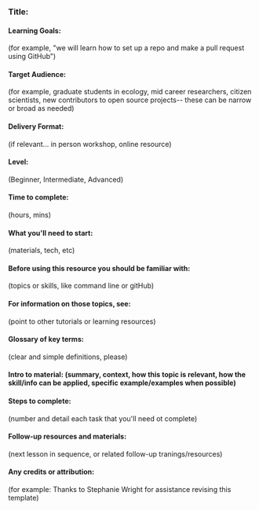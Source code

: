 ### Title:

#### Learning Goals:
(for example, "we will learn how to set up a repo and make a pull request using GitHub")

#### Target Audience:
(for example, graduate students in ecology, mid career researchers, citizen scientists, new contributors to open source projects-- these can be narrow or broad as needed)

#### Delivery Format: 
(if relevant... in person workshop, online resource)

#### Level: 
(Beginner, Intermediate, Advanced)

#### Time to complete: 
(hours, mins)

#### What you'll need to start: 
(materials, tech, etc)

#### Before using this resource you should be familiar with:
(topics or skills, like command line or gitHub)

#### For information on those topics, see:
(point to other tutorials or learning resources)

#### Glossary of key terms: 
(clear and simple definitions, please)

#### Intro to material: (summary, context, how this topic is relevant, how the skill/info can be applied, specific example/examples when possible)

#### Steps to complete:
(number and detail each task that you'll need ot complete)

#### Follow-up resources and materials: 
(next lesson in sequence, or related follow-up tranings/resources)

#### Any credits or attribution:
(for example: Thanks to Stephanie Wright for assistance revising this template)
